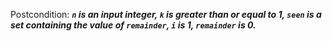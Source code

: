 Postcondition: ***`n` is an input integer, `k` is greater than or equal to 1, `seen` is a set containing the value of `remainder`, `i` is 1, `remainder` is 0.***